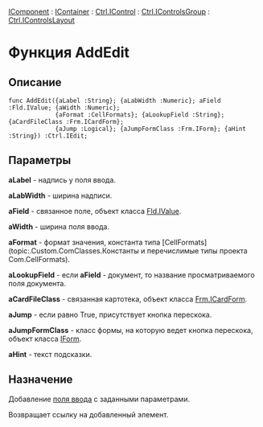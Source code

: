 ﻿---
Link: Com.Ctrl.IControlsLayout.@AddEdit
---

[IComponent](topic:Com.Custom.ComClasses.IComponent.Default) :
[IContainer](topic:Com.Custom.ComClasses.IContainer.Default) :
[Ctrl.IControl](topic:Com.Custom.ComClasses.Ctrl.IControl.Default) :
[Ctrl.IControlsGroup](topic:Com.Custom.ComClasses.Ctrl.IControlsGroup.Default) :
[Ctrl.IControlsLayout](Default)

# Функция AddEdit

## Описание

    func AddEdit({aLabel :String}; {aLabWidth :Numeric}; aField :Fld.IValue; {aWidth :Numeric};
                 {aFormat :CellFormats}; {aLookupField :String}; {aCardFileClass :Frm.ICardForm};
                 {aJump :Logical}; {aJumpFormClass :Frm.IForm}; {aHint :String}) :Ctrl.IEdit;

## Параметры

**aLabel** - надпись у поля ввода.

**aLabWidth** - ширина надписи.

**aField** - связанное поле, объект класса [Fld.IValue](topic:.Custom.ComClasses.Fld.IValue.Default).

**aWidth** - ширина поля ввода.

**aFormat** - формат значения, константа типа [CellFormats](topic:.Custom.ComClasses.Константы и перечислимые типы проекта Com.CellFormats).

**aLookupField** - если **aField** - документ, то название просматриваемого поля документа.

**aCardFileClass** - связанная картотека, объект класса [Frm.ICardForm](topic:.Custom.ComClasses.Frm.ICardForm.Default).

**aJump** - если равно True, присутствует кнопка перескока.

**aJumpFormClass** - класс формы, на которую ведет кнопка перескока, объект класса [IForm](topic:.Custom.ComClasses.Frm.IForm.Default).

**aHint** - текст подсказки.

## Назначение

Добавление [поля ввода](topic:.Custom.ComClasses.Ctrl.IEdit.Default) с заданными параметрами.

Возвращает ссылку на добавленный элемент.